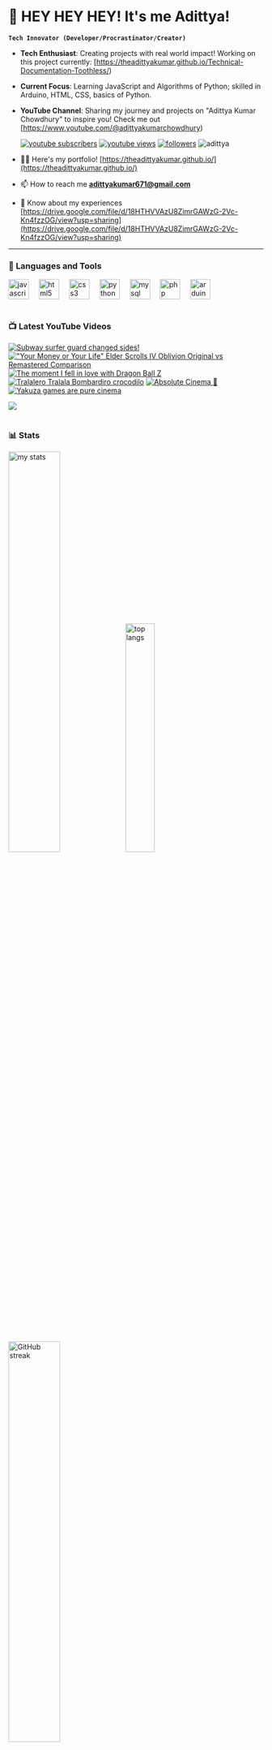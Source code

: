 # 👑 HEY HEY HEY! It's me Adittya!

**`Tech Innovator (Developer/Procrastinator/Creator)`**

- **Tech Enthusiast**: Creating projects with real world impact! Working on this project currently: [https://theadittyakumar.github.io/Technical-Documentation-Toothless/)
- **Current Focus**: Learning JavaScript and Algorithms of Python; skilled in Arduino, HTML, CSS, basics of Python.
- **YouTube Channel**: Sharing my journey and projects on "Adittya Kumar Chowdhury" to inspire you! Check me out [https://www.youtube.com/@adittyakumarchowdhury) 

   <p align="left">
      <a href="https://www.youtube.com/channel/UCu68HfYtlcXFI7kNhnSdspA?sub_confirmation=1">
         <img alt="youtube subscribers" title="Subscribe to my YouTube channel" src="https://custom-icon-badges.demolab.com/youtube/channel/subscribers/UCu68HfYtlcXFI7kNhnSdspA?color=%23E05D44&label=SUBSCRIBE&logo=video&logoColor=white&style=for-the-badge&labelColor=CE4630"/></a> 
      <a href="https://www.youtube.com/c/adittyakumarchowdhury">
         <img alt="youtube views" title="YouTube views" src="https://custom-icon-badges.demolab.com/youtube/channel/views/UCu68HfYtlcXFI7kNhnSdspA?color=%23E1AD0E&logo=eye&logoColor=white&style=for-the-badge&labelColor=C79600"/></a> 
      <a href="https://github.com/TheAdittyaKumar?tab=followers">
         <img alt="followers" title="Follow me on Github" src="https://custom-icon-badges.demolab.com/github/followers/TheAdittyaKumar?color=236ad3&labelColor=1155ba&style=for-the-badge&logo=person-add&label=Follow&logoColor=white"/></a>
      <img src="https://komarev.com/ghpvc/?username=TheAdittyaKumar&label=Profile%20views&color=0e75b6&style=flat" alt="adittya" />
   </p>


- 👨‍💻 Here's my portfolio! [https://theadittyakumar.github.io/](https://theadittyakumar.github.io/)

- 📫 How to reach me **adittyakumar671@gmail.com**

- 📄 Know about my experiences [https://drive.google.com/file/d/18HTHVVAzU8ZimrGAWzG-2Vc-Kn4fzzOG/view?usp=sharing](https://drive.google.com/file/d/18HTHVVAzU8ZimrGAWzG-2Vc-Kn4fzzOG/view?usp=sharing)

---

### 🧰 Languages and Tools

<div align="left">
  <img src="https://cdn.jsdelivr.net/gh/devicons/devicon/icons/javascript/javascript-original.svg" height="40" alt="javascript logo"  />
  <img width="12" />
  <img src="https://cdn.jsdelivr.net/gh/devicons/devicon/icons/html5/html5-original.svg" height="40" alt="html5 logo"  />
  <img width="12" />
  <img src="https://cdn.jsdelivr.net/gh/devicons/devicon/icons/css3/css3-original.svg" height="40" alt="css3 logo"  />
  <img width="12" />
  <img src="https://cdn.jsdelivr.net/gh/devicons/devicon/icons/python/python-original.svg" height="40" alt="python logo"  />
  <img width="12" />
  <img src="https://cdn.jsdelivr.net/gh/devicons/devicon/icons/mysql/mysql-original.svg" height="40" alt="mysql logo"  />
  <img width="12" />
  <img src="https://cdn.jsdelivr.net/gh/devicons/devicon/icons/php/php-original.svg" height="40" alt="php logo"  />
  <img width="12" />
  <img src="https://cdn.jsdelivr.net/gh/devicons/devicon/icons/arduino/arduino-original.svg" height="40" alt="arduino logo"  />
</div>


#

### 📺 Latest YouTube Videos

<!-- BEGIN YOUTUBE-CARDS -->
[![Subway surfer guard changed sides!](https://ytcards.demolab.com/?id=DjPlC7s3P_I&title=Subway+surfer+guard+changed+sides%21&lang=en&timestamp=1745577010&background_color=%230d1117&title_color=%23ffffff&stats_color=%23dedede&max_title_lines=1&width=250&border_radius=5 "Subway surfer guard changed sides!")](https://www.youtube.com/watch?v=DjPlC7s3P_I)
[!["Your Money or Your Life" Elder Scrolls IV Oblivion Original vs Remastered Comparison](https://ytcards.demolab.com/?id=JLpXxT1cSzc&title=%22Your+Money+or+Your+Life%22+Elder+Scrolls+IV+Oblivion+Original+vs+Remastered+Comparison&lang=en&timestamp=1745573918&background_color=%230d1117&title_color=%23ffffff&stats_color=%23dedede&max_title_lines=1&width=250&border_radius=5 "\"Your Money or Your Life\" Elder Scrolls IV Oblivion Original vs Remastered Comparison")](https://www.youtube.com/watch?v=JLpXxT1cSzc)
[![The moment I fell in love with Dragon Ball Z](https://ytcards.demolab.com/?id=jXmqMNRyY_A&title=The+moment+I+fell+in+love+with+Dragon+Ball+Z&lang=en&timestamp=1745571672&background_color=%230d1117&title_color=%23ffffff&stats_color=%23dedede&max_title_lines=1&width=250&border_radius=5 "The moment I fell in love with Dragon Ball Z")](https://www.youtube.com/watch?v=jXmqMNRyY_A)
[![Tralalero Tralala Bombardiro crocodilo](https://ytcards.demolab.com/?id=RdEMhvIAdsc&title=Tralalero+Tralala+Bombardiro+crocodilo&lang=en&timestamp=1745512430&background_color=%230d1117&title_color=%23ffffff&stats_color=%23dedede&max_title_lines=1&width=250&border_radius=5 "Tralalero Tralala Bombardiro crocodilo")](https://www.youtube.com/watch?v=RdEMhvIAdsc)
[![Absolute Cinema 🙌](https://ytcards.demolab.com/?id=h3tFEo7UKvk&title=Absolute+Cinema+%F0%9F%99%8C&lang=en&timestamp=1745451622&background_color=%230d1117&title_color=%23ffffff&stats_color=%23dedede&max_title_lines=1&width=250&border_radius=5 "Absolute Cinema 🙌")](https://www.youtube.com/watch?v=h3tFEo7UKvk)
[![Yakuza games are pure cinema](https://ytcards.demolab.com/?id=BwzYcVbXang&title=Yakuza+games+are+pure+cinema&lang=en&timestamp=1745427992&background_color=%230d1117&title_color=%23ffffff&stats_color=%23dedede&max_title_lines=1&width=250&border_radius=5 "Yakuza games are pure cinema")](https://www.youtube.com/watch?v=BwzYcVbXang)
<!-- END YOUTUBE-CARDS -->

[<img src="https://custom-icon-badges.demolab.com/badge/-Subscribe%20For%20More-red?style=for-the-badge&logo=video&logoColor=white"/>](https://www.youtube.com/channel/UCu68HfYtlcXFI7kNhnSdspA?sub_confirmation=1)

#

### 📊 Stats

<div align="left">
  <img alt="my stats" width="45%" src="https://github-readme-stats.vercel.app/api?username=TheAdittyaKumar&show_icons=true&hide_border=true&theme=vision-friendly-dark" />
  <img alt="top langs" width="34%" src="https://github-readme-stats.vercel.app/api/top-langs/?username=TheAdittyaKumar&layout=compact&hide_border=true&theme=vision-friendly-dark" />
  <img alt="GitHub streak" width="45%" src="https://github-readme-streak-stats.herokuapp.com/?user=TheAdittyaKumar&theme=vision-friendly-dark&hide_border=true" />

</div>



<!-- ![GitHub Streak](https://streak-stats.demolab.com?user=TheAdittyaKumar&theme=swift&border_radius=4.5) -->
#

